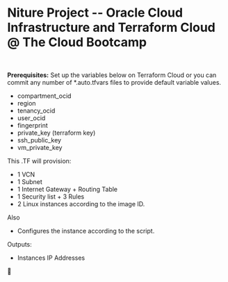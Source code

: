 # Niture Project -- Oracle Cloud Infrastructure and Terraform Cloud <br>@ The Cloud Bootcamp
<br>

**Prerequisites:**
Set up the variables below on Terraform Cloud or you can commit any number of *.auto.tfvars files to provide default variable values.

- compartment_ocid
- region
- tenancy_ocid
- user_ocid
- fingerprint
- private_key (terraform key)
- ssh_public_key
- vm_private_key
  
This .TF will provision:

- 1 VCN
- 1 Subnet
- 1 Internet Gateway + Routing Table
- 1 Security list + 3 Rules
- 2 Linux instances according to the image ID.

Also
- Configures the instance according to the script.

Outputs:
- Instances IP Addresses

:rocket: